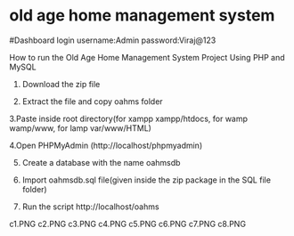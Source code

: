 
# old age home management system
#Dashboard login
username:Admin
password:Viraj@123

How to run the Old Age Home Management System Project Using PHP and MySQL
1. Download the zip file

2. Extract the file and copy oahms folder

3.Paste inside root directory(for xampp xampp/htdocs, for wamp wamp/www, for lamp var/www/HTML)

4.Open PHPMyAdmin (http://localhost/phpmyadmin)

5. Create a database with the name oahmsdb

6. Import oahmsdb.sql file(given inside the zip package in the SQL file folder)

7. Run the script http://localhost/oahms

c1.PNG
c2.PNG
c3.PNG
c4.PNG
c5.PNG
c6.PNG
c7.PNG
c8.PNG